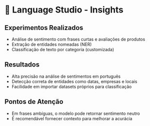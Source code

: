 # 📝 Language Studio - Insights

## Experimentos Realizados

- Análise de sentimento com frases curtas e avaliações de produtos
- Extração de entidades nomeadas (NER)
- Classificação de texto por categoria (customizada)

## Resultados

- Alta precisão na análise de sentimentos em português
- Detecção correta de entidades como datas, empresas e locais
- Facilidade em importar datasets próprios para classificação

## Pontos de Atenção

- Em frases ambíguas, o modelo pode retornar sentimento neutro
- É recomendável fornecer contexto para melhorar a acurácia
